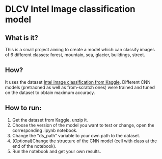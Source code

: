 # DLCV Intel Image classification model

## What is it?
This is a small project aiming to create a model which can classify images of 6 different classes: forest, mountain, sea, glacier, buildings, street.

## How?
It uses the dataset [Intel image classification from Kaggle](https://www.kaggle.com/datasets/puneet6060/intel-image-classification). Different CNN models (pretraoned as well as from-scratch ones) were trained and tuned on the dataset to obtain maximum accuracy.

## How to run:
1. Get the dataset from Kaggle, unzip it.
2. Choose the version of the model you want to test or change, open the corresponding .ipynb notebook.
3. Change the "ds_path" variable to your own path to the dataset.
4. (Optional)Change the structure of the CNN model (cell with class at the end of the notebook).
5. Run the notebook and get your own results.
  
